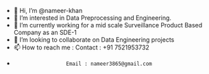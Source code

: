 - 👋 Hi, I’m @nameer-khan
- 👀 I’m interested in Data Preprocessing and Engineering.
- 🌱 I’m currently working for a mid scale Surveillance Product Based Company as an SDE-1
- 💞️ I’m looking to collaborate on Data Engineering projects
- 📫 How to reach me : Contact : +91 7521953732
-                      Email : nameer3865@gmail.com

<!---
nameer-khan/nameer-khan is a ✨ special ✨ repository because its `README.md` (this file) appears on your GitHub profile.
You can click the Preview link to take a look at your changes.
--->

